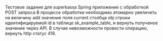Тестовое задание для superkassa 
Spring приложение с обработкой POST запроса
В процессе обработки необходимо атомарно увеличить на величину add значение поля current 
столбца obj строки идентифицируемой id в таблице sk_example_table, и вернуть полученое значение через API.
В случае невозможности провести операцию, вернуть http статус 418.
